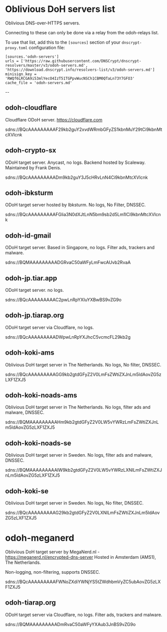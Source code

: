 # Oblivious DoH servers list

Oblivious DNS-over-HTTPS servers.

Connecting to these can only be done via a relay from the odoh-relays list.

To use that list, add this to the `[sources]` section of your `dnscrypt-proxy.toml` configuration file:

    [sources.'odoh-servers']
    urls = ['https://raw.githubusercontent.com/DNSCrypt/dnscrypt-resolvers/master/v3/odoh-servers.md', 'https://download.dnscrypt.info/resolvers-list/v3/odoh-servers.md']
    minisign_key = 'RWQf6LRCGA9i53mlYecO4IzT51TGPpvWucNSCh1CBM0QTaLn73Y7GFO3'
    cache_file = 'odoh-servers.md'

--


## odoh-cloudflare

Cloudflare ODoH server.
https://cloudflare.com

sdns://BQcAAAAAAAAAF29kb2guY2xvdWRmbGFyZS1kbnMuY29tCi9kbnMtcXVlcnk


## odoh-crypto-sx

ODoH target server. Anycast, no logs.
Backend hosted by Scaleway. Maintained by Frank Denis.

sdns://BQcAAAAAAAAADm9kb2guY3J5cHRvLnN4Ci9kbnMtcXVlcnk


## odoh-ibksturm

ODoH target server hosted by Ibksturm. No logs, No Filter, DNSSEC.

sdns://BQcAAAAAAAAAFGlia3N0dXJtLnN5bm9sb2d5Lm1lCi9kbnMtcXVlcnk


## odoh-id-gmail

ODoH target server. Based in Singapore, no logs.
Filter ads, trackers and malware.

sdns://BQMAAAAAAAAADGRvaC50aWFyLmFwcAUvb2RvaA


## odoh-jp.tiar.app

ODoH target server. no logs.

sdns://BQcAAAAAAAAAC2pwLnRpYXIuYXBwBS9vZG9o


## odoh-jp.tiarap.org

ODoH target server via Cloudflare, no logs.

sdns://BQcAAAAAAAAADWpwLnRpYXJhcC5vcmcFL29kb2g


## odoh-koki-ams

Oblivious DoH target server in The Netherlands. No logs, No filter, DNSSEC.

sdns://BQcAAAAAAAAAGG9kb2gtdGFyZ2V0LmFsZWtiZXJnLm5ldAovZG5zLXF1ZXJ5


## odoh-koki-noads-ams

Oblivious DoH target server in The Netherlands. No logs, filter ads and malware, DNSSEC.

sdns://BQMAAAAAAAAAHm9kb2gtdGFyZ2V0LW5vYWRzLmFsZWtiZXJnLm5ldAovZG5zLXF1ZXJ5


## odoh-koki-noads-se

Oblivious DoH target server in Sweden. No logs, filter ads and malware, DNSSEC.

sdns://BQMAAAAAAAAAIW9kb2gtdGFyZ2V0LW5vYWRzLXNlLmFsZWtiZXJnLm5ldAovZG5zLXF1ZXJ5


## odoh-koki-se

Oblivious DoH target server in Sweden. No logs, No filter, DNSSEC.

sdns://BQcAAAAAAAAAG29kb2gtdGFyZ2V0LXNlLmFsZWtiZXJnLm5ldAovZG5zLXF1ZXJ5


# odoh-meganerd

Oblivious DoH target server by MegaNerd.nl - https://meganerd.nl/encrypted-dns-server Hosted in Amsterdam (AMS1), The Netherlands.

Non-logging, non-filtering, supports DNSSEC.

sdns://BQcAAAAAAAAAFWNoZXdiYWNjYS5tZWdhbmVyZC5ubAovZG5zLXF1ZXJ5


## odoh-tiarap.org

ODoH target server via Cloudflare, no logs.
Filter ads, trackers and malware.

sdns://BQMAAAAAAAAADmRvaC50aWFyYXAub3JnBS9vZG9o

